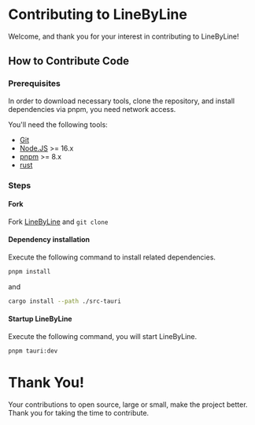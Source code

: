 # Contributing to LineByLine

Welcome, and thank you for your interest in contributing to LineByLine!

## How to Contribute Code

### Prerequisites
In order to download necessary tools, clone the repository, and install dependencies via pnpm, you need network access.

You'll need the following tools:

- [Git](https://git-scm.com/)
- [Node.JS](https://nodejs.org/en) >= 16.x
- [pnpm](https://pnpm.io/) >= 8.x
- [rust](https://www.rust-lang.org/)

### Steps

#### Fork
Fork [LineByLine](https://github.com/linebyline-group/linebyline) and `git clone`


#### Dependency installation
Execute the following command to install related dependencies.

```bash
pnpm install
```
and

```bash
cargo install --path ./src-tauri
```

#### Startup LineByLine
Execute the following command, you will start LineByLine.
```bash
pnpm tauri:dev
```

# Thank You!

Your contributions to open source, large or small, make the project better. Thank you for taking the time to contribute.

